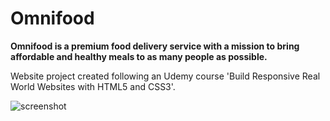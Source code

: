 # Omnifood

**Omnifood is a premium food delivery service with a mission to bring affordable and healthy meals to as many people as possible.**
  
Website project created following an Udemy course 'Build Responsive Real World Websites with HTML5 and CSS3'.


![screenshot](https://user-images.githubusercontent.com/52567746/78704556-b15a1880-7914-11ea-8586-5115be896aba.png)

